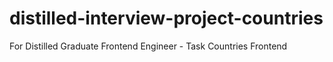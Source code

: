 # distilled-interview-project-countries
For Distilled Graduate Frontend Engineer - Task Countries Frontend
